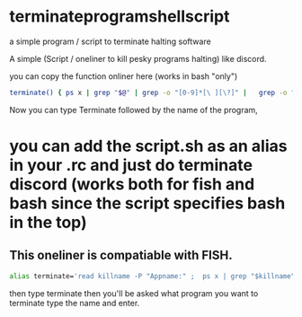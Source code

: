 # terminateprogramshellscript
a simple program / script to terminate halting software


A simple (Script /  oneliner to kill pesky programs halting) like discord.

you can copy the function onliner here (works in bash "only")
```bash
terminate() { ps x | grep "$@" | grep -o "[0-9]*[\ ][\?]" |   grep -o "[0-9]*" | xargs -I {} kill -9 {};}
```
Now you can type Terminate followed by the name of the program, 

# you can add the script.sh as an alias in your .rc and just do terminate discord (works both for fish and bash since the script specifies bash in the top)


## This oneliner is compatiable with FISH. 
```bash
alias terminate='read killname -P "Appname:" ;  ps x | grep "$killname" | grep -o "[0-9]*[\ ][\?]" |   grep -o "[0-9]*" | xargs -I {} kill -9 {}'
```
then type terminate
then you'll be asked what program you want to terminate type the name and enter.
